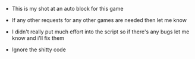 - This is my shot at an auto block for this game
- If any other requests for any other games are needed then let me know
- I didn't really put much effort into the script so if there's any bugs let me know and i'll fix them

- Ignore the shitty code 
